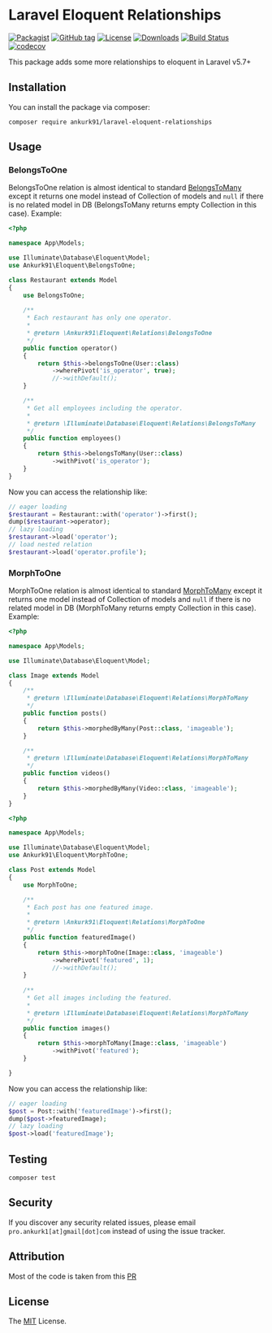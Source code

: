 # Laravel Eloquent Relationships

[![Packagist](https://img.shields.io/packagist/v/ankurk91/laravel-eloquent-relationships.svg)](https://packagist.org/packages/ankurk91/laravel-eloquent-relationships)
[![GitHub tag](https://img.shields.io/github/tag/ankurk91/laravel-eloquent-relationships.svg)](https://github.com/ankurk91/laravel-eloquent-relationships/releases)
[![License](https://img.shields.io/badge/license-MIT-brightgreen.svg)](LICENSE.txt)
[![Downloads](https://img.shields.io/packagist/dt/ankurk91/laravel-eloquent-relationships.svg)](https://packagist.org/packages/ankurk91/laravel-eloquent-relationships/stats)
[![Build Status](https://travis-ci.com/ankurk91/laravel-eloquent-relationships.svg)](https://travis-ci.com/ankurk91/laravel-eloquent-relationships)
[![codecov](https://codecov.io/gh/ankurk91/laravel-eloquent-relationships/branch/master/graph/badge.svg)](https://codecov.io/gh/ankurk91/laravel-eloquent-relationships)

This package adds some more relationships to eloquent in Laravel v5.7+

## Installation
You can install the package via composer:
```
composer require ankurk91/laravel-eloquent-relationships
```

## Usage
### BelongsToOne
BelongsToOne relation is almost identical to standard [BelongsToMany](https://laravel.com/docs/5.8/eloquent-relationships#many-to-many) except it returns one model instead of Collection of models 
and `null` if there is no related model in DB (BelongsToMany returns empty Collection in this case). 
Example:
```php
<?php

namespace App\Models;

use Illuminate\Database\Eloquent\Model;
use Ankurk91\Eloquent\BelongsToOne;

class Restaurant extends Model
{
    use BelongsToOne;
    
    /**
     * Each restaurant has only one operator.
     * 
     * @return \Ankurk91\Eloquent\Relations\BelongsToOne
     */
    public function operator()
    {
        return $this->belongsToOne(User::class)          
            ->wherePivot('is_operator', true);
            //->withDefault();
    }

    /**
     * Get all employees including the operator.
     * 
     * @return \Illuminate\Database\Eloquent\Relations\BelongsToMany
     */
    public function employees()
    {
        return $this->belongsToMany(User::class)
            ->withPivot('is_operator');
    }   
}    
```
Now you can access the relationship like:
```php
// eager loading
$restaurant = Restaurant::with('operator')->first();
dump($restaurant->operator);
// lazy loading
$restaurant->load('operator');
// load nested relation
$restaurant->load('operator.profile');
```

### MorphToOne
MorphToOne relation is almost identical to standard [MorphToMany](https://laravel.com/docs/5.8/eloquent-relationships#many-to-many-polymorphic-relations) except it returns one model instead of Collection of models 
and `null` if there is no related model in DB (MorphToMany returns empty Collection in this case). 
Example:
```php
<?php

namespace App\Models;

use Illuminate\Database\Eloquent\Model;

class Image extends Model
{
    /**
     * @return \Illuminate\Database\Eloquent\Relations\MorphToMany
     */
    public function posts()
    {
        return $this->morphedByMany(Post::class, 'imageable');
    }

    /**
     * @return \Illuminate\Database\Eloquent\Relations\MorphToMany
     */
    public function videos()
    {
        return $this->morphedByMany(Video::class, 'imageable');
    }
}
```
```php
<?php

namespace App\Models;

use Illuminate\Database\Eloquent\Model;
use Ankurk91\Eloquent\MorphToOne;

class Post extends Model
{
    use MorphToOne;

    /**
     * Each post has one featured image.
     * 
     * @return \Ankurk91\Eloquent\Relations\MorphToOne
     */
    public function featuredImage()
    {
        return $this->morphToOne(Image::class, 'imageable')
            ->wherePivot('featured', 1);
            //->withDefault();
    }
    
    /**
     * Get all images including the featured.
     *   
     * @return \Illuminate\Database\Eloquent\Relations\MorphToMany
     */
    public function images()
    {
        return $this->morphToMany(Image::class, 'imageable')
            ->withPivot('featured');
    }

}

```
Now you can access the relationship like:
```php
// eager loading
$post = Post::with('featuredImage')->first();
dump($post->featuredImage);
// lazy loading
$post->load('featuredImage');
```

## Testing
```
composer test
```

## Security
If you discover any security related issues, please email `pro.ankurk1[at]gmail[dot]com` instead of using the issue tracker.

## Attribution
Most of the code is taken from this [PR](https://github.com/laravel/framework/pull/25083)

## License
The [MIT](https://opensource.org/licenses/MIT) License.
